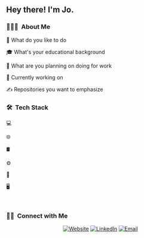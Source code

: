 <h2> Hey there! I'm Jo.</h2>

<h3> 👨🏻‍💻  About Me </h3>

🤔 What do you like to do

🎓 What's your educational background

💼 What are you planning on doing for work

🌱 Currently working on

✍️ Repositories you want to emphasize

<h3> 🛠  Tech Stack</h3>

💻  


🌐  






🛢  



⚙️  




🔧  


🖥  


<br/>

<h3> 🤝🏻  Connect with Me </h3>

<p align="center">
<a href="https://www.kuralabs.org/"><img alt="Website" src="https://img.shields.io/badge/Website-www.kuralabs.org-orange?style=flat-square&logo=google-chrome"></a>
<a href="https://www.linkedin.com/in/jpw92/"><img alt="LinkedIn" src="https://img.shields.io/badge/LinkedIn-Joseph%20White-orange?style=flat-square&logo=linkedin"></a>
<a href="jwhite@kuralabs.org"><img alt="Email" src="https://img.shields.io/badge/Email--orange?style=flat-square&logo=gmail"></a>
</p>
